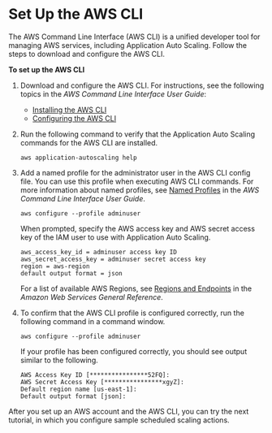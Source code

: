 # Set Up the AWS CLI<a name="setup-awscli"></a>

The AWS Command Line Interface \(AWS CLI\) is a unified developer tool for managing AWS services, including Application Auto Scaling\. Follow the steps to download and configure the AWS CLI\.

**To set up the AWS CLI**

1. Download and configure the AWS CLI\. For instructions, see the following topics in the *AWS Command Line Interface User Guide*: 
   + [Installing the AWS CLI](https://docs.aws.amazon.com/cli/latest/userguide/cli-chap-getting-set-up.html)
   + [Configuring the AWS CLI](https://docs.aws.amazon.com/cli/latest/userguide/cli-chap-getting-started.html)

1. Run the following command to verify that the Application Auto Scaling commands for the AWS CLI are installed\.

   ```
   aws application-autoscaling help
   ```

1. Add a named profile for the administrator user in the AWS CLI config file\. You can use this profile when executing AWS CLI commands\. For more information about named profiles, see [Named Profiles](https://docs.aws.amazon.com/cli/latest/userguide/cli-configure-profiles.html) in the *AWS Command Line Interface User Guide*\.

   ```
   aws configure --profile adminuser
   ```

   When prompted, specify the AWS access key and AWS secret access key of the IAM user to use with Application Auto Scaling\.

   ```
   aws_access_key_id = adminuser access key ID
   aws_secret_access_key = adminuser secret access key
   region = aws-region
   default output format = json
   ```

   For a list of available AWS Regions, see [Regions and Endpoints](https://docs.aws.amazon.com/general/latest/gr/rande.html) in the *Amazon Web Services General Reference*\.

1. To confirm that the AWS CLI profile is configured correctly, run the following command in a command window\.

   ```
   aws configure --profile adminuser
   ```

   If your profile has been configured correctly, you should see output similar to the following\.

   ```
   AWS Access Key ID [****************52FQ]: 
   AWS Secret Access Key [****************xgyZ]: 
   Default region name [us-east-1]: 
   Default output format [json]:
   ```

After you set up an AWS account and the AWS CLI, you can try the next tutorial, in which you configure sample scheduled scaling actions\. 